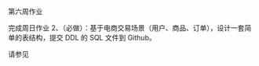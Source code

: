 第六周作业



完成周日作业 2、（必做）：基于电商交易场景（用户、商品、订单），设计一套简单的表结构，提交 DDL 的 SQL 文件到 Github。

请参见

[电商交易场景DDL]: 电商交易场景DDL.mk

